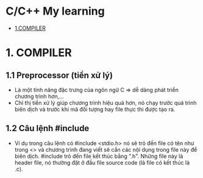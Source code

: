 # C/C++ My learning
- [1.COMPILER](#1-COMPILER)

# 1. COMPILER
## 1.1 Preprocessor (tiền xử lý)
- Là một tính năng đặc trưng của ngôn ngữ C => dễ dàng phát triển chương trình hơn,...
- Chỉ thị tiền xử lý giúp chương trình hiệu quả hơn, nó chạy trước quá trình biên dịch và trước khi mã đối tượng hay file thực thi được tạo ra.
## 1.2 Câu lệnh #include
- Ví dụ trong câu lệnh có #include <stdio.h> nó sẽ trỏ đến file có tên như trong <> và chương trình đang viết sẽ cần các nội dụng trong file này để biên dịch. #include trỏ đến file kết thúc bằng ".h". Những file này là header file, nó thường đặt ở đầu file source code (là file có kết thúc là .c).